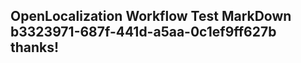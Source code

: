 <properties
ms.topic="hero-topic"
ms.test1="hero-topic"
ms.test2="test"/>

## OpenLocalization Workflow Test MarkDown b3323971-687f-441d-a5aa-0c1ef9ff627b thanks!

